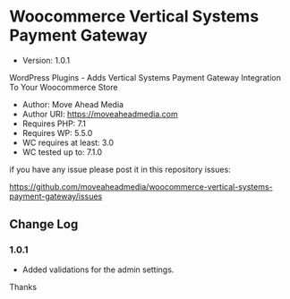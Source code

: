 # Woocommerce Vertical Systems Payment Gateway
* Version:         1.0.1

WordPress Plugins - Adds Vertical Systems Payment Gateway Integration To Your Woocommerce Store


* Author:          Move Ahead Media
* Author URI:      https://moveaheadmedia.com
* Requires PHP:    7.1
* Requires WP:     5.5.0
* WC requires at least: 3.0
* WC tested up to: 7.1.0

if you have any issue please post it in this repository issues: 

https://github.com/moveaheadmedia/woocommerce-vertical-systems-payment-gateway/issues

## Change Log
### 1.0.1
* Added validations for the admin settings.

Thanks